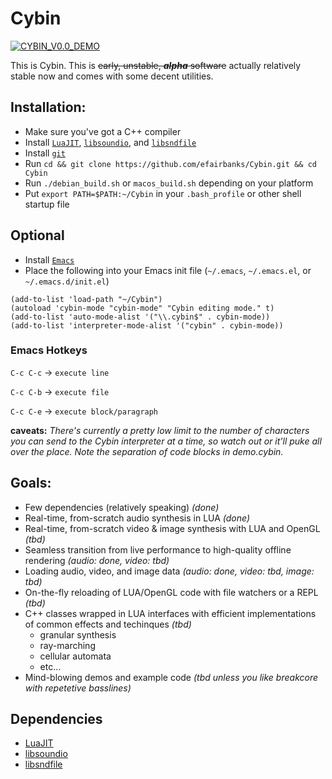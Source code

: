 # Cybin

[![CYBIN_V0.0_DEMO](http://ericfairbanks.org/cybin.png)](https://www.youtube.com/watch?v=aEwmsLO0rBU)

This is Cybin. This is ~~early, unstable, _**alpha**_ software~~ actually relatively stable now and comes with some decent utilities.

## Installation:
* Make sure you've got a C++ compiler
* Install [`LuaJIT`](https://github.com/LuaJIT/LuaJIT), [`libsoundio`](https://github.com/andrewrk/libsoundio), and [`libsndfile`](https://github.com/erikd/libsndfile)
* Install [`git`](https://git-scm.com/)
* Run `cd && git clone https://github.com/efairbanks/Cybin.git && cd Cybin`
* Run `./debian_build.sh` or `macos_build.sh` depending on your platform
* Put `export PATH=$PATH:~/Cybin` in your `.bash_profile` or other shell startup file

## Optional
* Install [`Emacs`](https://www.gnu.org/software/emacs/)
* Place the following into your Emacs init file (`~/.emacs`, `~/.emacs.el`, or `~/.emacs.d/init.el`)
```
(add-to-list 'load-path "~/Cybin")
(autoload 'cybin-mode "cybin-mode" "Cybin editing mode." t)
(add-to-list 'auto-mode-alist '("\\.cybin$" . cybin-mode))
(add-to-list 'interpreter-mode-alist '("cybin" . cybin-mode))
```
### Emacs Hotkeys
`C-c C-c` -> `execute line`

`C-c C-b` -> `execute file`

`C-c C-e` -> `execute block/paragraph`

**caveats:** _There's currently a pretty low limit to the number of characters you can send to the Cybin interpreter at a time, so watch out or it'll puke all over the place. Note the separation of code blocks in demo.cybin._

## Goals:

* Few dependencies (relatively speaking) _(done)_
* Real-time, from-scratch audio synthesis in LUA _(done)_
* Real-time, from-scratch video & image synthesis with LUA and OpenGL _(tbd)_
* Seamless transition from live performance to high-quality offline rendering _(audio: done, video: tbd)_
* Loading audio, video, and image data _(audio: done, video: tbd, image: tbd)_
* On-the-fly reloading of LUA/OpenGL code with file watchers or a REPL _(tbd)_
* C++ classes wrapped in LUA interfaces with efficient implementations of common effects and techinques _(tbd)_
  * granular synthesis
  * ray-marching
  * cellular automata
  * etc...
* Mind-blowing demos and example code _(tbd unless you like breakcore with repetetive basslines)_

## Dependencies
* [LuaJIT](https://github.com/LuaJIT/LuaJIT)
* [libsoundio](https://github.com/andrewrk/libsoundio)
* [libsndfile](https://github.com/erikd/libsndfile)
